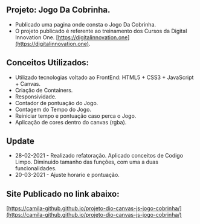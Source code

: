 ## Projeto: Jogo Da Cobrinha.

- Publicado uma pagina onde consta o Jogo Da Cobrinha.  
- O projeto publicado é referente ao treinamento dos Cursos da Digital Innovation One.
  [https://digitalinnovation.one](https://digitalinnovation.one).

## Conceitos Utilizados:

- Utilizado tecnologias voltado ao FrontEnd: HTML5 + CSS3 + JavaScript + Canvas. 
- Criação de Containers. 
- Responsividade. 
- Contador de pontuação do Jogo.  
- Contagem do Tempo do Jogo. 
- Reiniciar tempo e pontuação caso perca o Jogo. 
- Aplicação de cores dentro do canvas (rgba).

## Update 

- 28-02-2021 - Realizado refatoração. Aplicado conceitos de Codigo Limpo. Diminuido tamanho das funções, com uma a duas funcionalidades.
- 20-03-2021 - Ajuste horario e pontuação.

## Site Publicado no link abaixo:

  [https://camila-github.github.io/projeto-dio-canvas-js-jogo-cobrinha/](https://camila-github.github.io/projeto-dio-canvas-js-jogo-cobrinha/)


